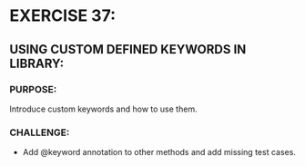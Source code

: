# EXERCISE 37:
## USING CUSTOM DEFINED KEYWORDS IN LIBRARY:
### PURPOSE:
Introduce custom keywords and how to use them.

### CHALLENGE:
- Add @keyword annotation to other methods and add missing test cases.

